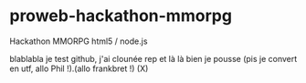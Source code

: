 proweb-hackathon-mmorpg
=======================

Hackathon MMORPG html5 / node.js

blablabla je test github, j'ai clounée rep et là là bien je pousse (pis je convert en utf, allo Phil !).(allo frankbret !) (X)
